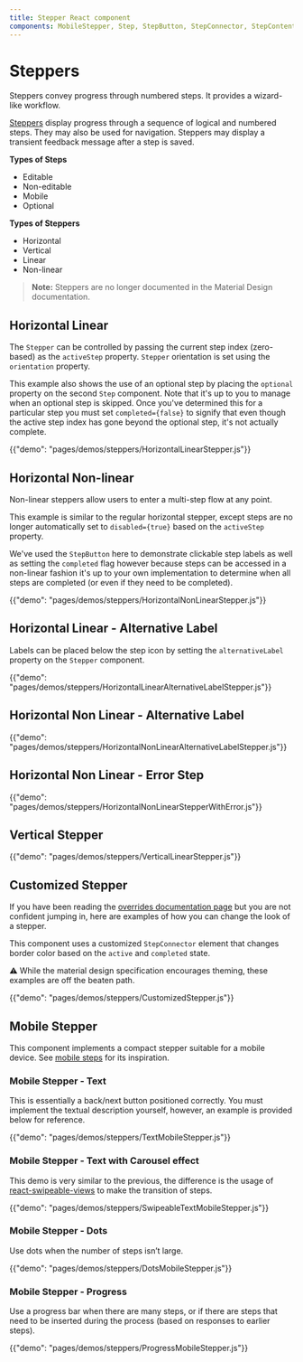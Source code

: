```yaml
---
title: Stepper React component
components: MobileStepper, Step, StepButton, StepConnector, StepContent, StepIcon, StepLabel, Stepper
---
```


# Steppers

<p class="description">Steppers convey progress through numbered steps. It provides a wizard-like workflow.</p>

[Steppers](https://material.io/archive/guidelines/components/steppers.html) display progress through a sequence of logical and numbered steps. They may also be used for navigation. Steppers may display a transient feedback message after a step is saved.

**Types of Steps**

- Editable
- Non-editable
- Mobile
- Optional

**Types of Steppers**

- Horizontal
- Vertical
- Linear
- Non-linear

> **Note:** Steppers are no longer documented in the Material Design documentation.

## Horizontal Linear

The `Stepper` can be controlled by passing the current step index (zero-based) as the `activeStep` property. `Stepper` orientation is set using the `orientation` property.

This example also shows the use of an optional step by placing the `optional` property on the second `Step` component. Note that it's up to you to manage when an optional step is skipped. Once you've determined this for a particular step you must set `completed={false}` to signify that even though the active step index has gone beyond the optional step, it's not actually complete.

{{"demo": "pages/demos/steppers/HorizontalLinearStepper.js"}}

## Horizontal Non-linear

Non-linear steppers allow users to enter a multi-step flow at any point.

This example is similar to the regular horizontal stepper, except steps are no longer automatically set to `disabled={true}` based on the `activeStep` property.

We've used the `StepButton` here to demonstrate clickable step labels as well as setting the `completed` flag however because steps can be accessed in a non-linear fashion it's up to your own implementation to determine when all steps are completed (or even if they need to be completed).

{{"demo": "pages/demos/steppers/HorizontalNonLinearStepper.js"}}

## Horizontal Linear - Alternative Label

Labels can be placed below the step icon by setting the `alternativeLabel` property on the `Stepper` component.

{{"demo": "pages/demos/steppers/HorizontalLinearAlternativeLabelStepper.js"}}

## Horizontal Non Linear - Alternative Label

{{"demo": "pages/demos/steppers/HorizontalNonLinearAlternativeLabelStepper.js"}}

## Horizontal Non Linear - Error Step

{{"demo": "pages/demos/steppers/HorizontalNonLinearStepperWithError.js"}}

## Vertical Stepper

{{"demo": "pages/demos/steppers/VerticalLinearStepper.js"}}

## Customized Stepper

If you have been reading the [overrides documentation page](/customization/overrides/) but you are not confident jumping in, here are examples of how you can change the look of a stepper.

This component uses a customized `StepConnector` element that changes border color based on the `active` and `completed` state.

⚠️ While the material design specification encourages theming, these examples are off the beaten path.

{{"demo": "pages/demos/steppers/CustomizedStepper.js"}}

## Mobile Stepper

This component implements a compact stepper suitable for a mobile device. See [mobile steps](https://material.io/archive/guidelines/components/steppers.html#steppers-types-of-steps) for its inspiration.

### Mobile Stepper - Text

This is essentially a back/next button positioned correctly. You must implement the textual description yourself, however, an example is provided below for reference.

{{"demo": "pages/demos/steppers/TextMobileStepper.js"}}

### Mobile Stepper - Text with Carousel effect

This demo is very similar to the previous, the difference is the usage of [react-swipeable-views](https://github.com/oliviertassinari/react-swipeable-views) to make the transition of steps.

{{"demo": "pages/demos/steppers/SwipeableTextMobileStepper.js"}}

### Mobile Stepper - Dots

Use dots when the number of steps isn’t large.

{{"demo": "pages/demos/steppers/DotsMobileStepper.js"}}

### Mobile Stepper - Progress

Use a progress bar when there are many steps, or if there are steps that need to be inserted during the process (based on responses to earlier steps).

{{"demo": "pages/demos/steppers/ProgressMobileStepper.js"}}
